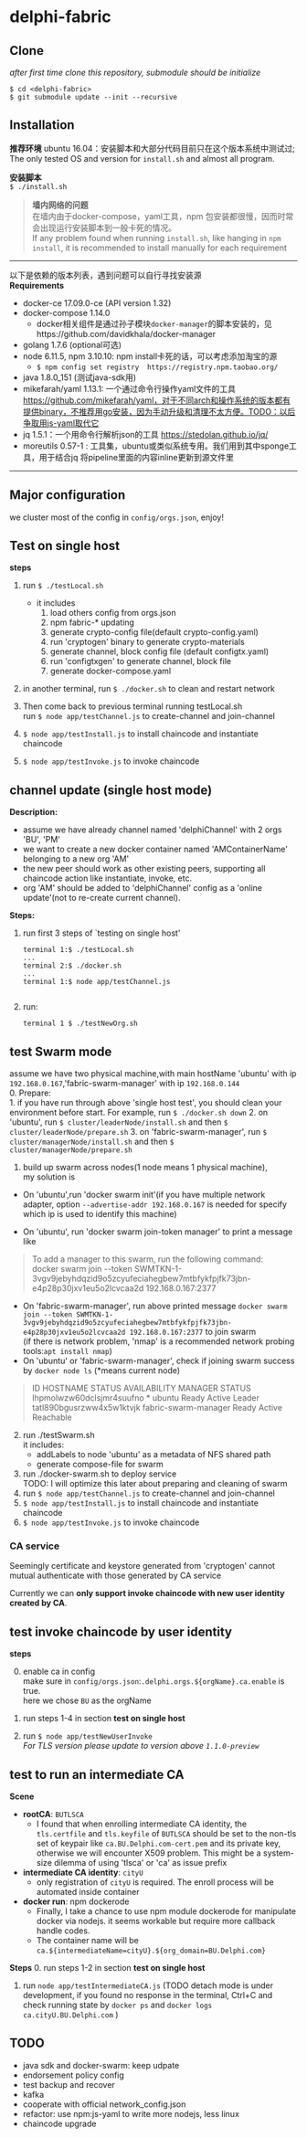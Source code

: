 # delphi-fabric


Clone
------------------
_after first time clone this repository, submodule should be initialize_   
```
$ cd <delphi-fabric>
$ git submodule update --init --recursive
```


Installation
-----------------------

 **推荐环境** ubuntu 16.04：安装脚本和大部分代码目前只在这个版本系统中测试过; The only tested OS and version for ``install.sh`` and almost all program.

**安装脚本**  
`$ ./install.sh`

> **墙内网络的问题**  
在墙内由于docker-compose，yaml工具，npm 包安装都很慢，因而时常会出现运行安装脚本到一般卡死的情况。  
If any problem found when running ``install.sh``, like hanging in ``npm install``, it is recommended to install manually for each requirement   
----
 以下是依赖的版本列表，遇到问题可以自行寻找安装源  
  **Requirements**  
   * docker-ce 17.09.0-ce (API version 1.32)
   * docker-compose 1.14.0 
        * docker相关组件是通过孙子模块``docker-manager``的脚本安装的，见https://github.com/davidkhala/docker-manager
   * golang 1.7.6 (optional可选)
   * node 6.11.5, npm 3.10.10: npm install卡死的话，可以考虑添加淘宝的源 
        - ``$ npm config set registry  https://registry.npm.taobao.org/``
   * java 1.8.0_151 (测试java-sdk用)
   * mikefarah/yaml 1.13.1: 一个通过命令行操作yaml文件的工具 https://github.com/mikefarah/yaml，对于不同arch和操作系统的版本都有提供binary，不推荐用go安装，因为手动升级和清理不太方便。TODO：以后争取用js-yaml取代它
   * jq 1.5.1：一个用命令行解析json的工具 https://stedolan.github.io/jq/
   * moreutils 0.57-1 : 工具集，ubuntu或类似系统专用。我们用到其中sponge工具，用于结合jq 将pipeline里面的内容inline更新到源文件里
   
-----
 
   

  
Major configuration
-----------------------
 we cluster most of the config in ``config/orgs.json``, enjoy!

Test on single host
-----------------------
**steps**
1. run `$ ./testLocal.sh`
    - it includes
        1. load others config from orgs.json
        2. npm fabric-* updating
        3. generate crypto-config file(default crypto-config.yaml)
        4. run 'cryptogen' binary to generate crypto-materials
        5. generate channel, block config file (default configtx.yaml)
        6. run 'configtxgen' to generate channel, block file
        7. generate docker-compose.yaml

2. in another terminal, run `$ ./docker.sh` to clean and restart network      
 
    
3. Then come back to previous terminal running testLocal.sh   
  run `$ node app/testChannel.js`
  to create-channel and join-channel 
4. `$ node app/testInstall.js` to install chaincode and instantiate chaincode
5. `$ node app/testInvoke.js` to invoke chaincode

channel update (single host mode)
-----------------------
__Description:__  
- assume we have already channel named 'delphiChannel' with 2 orgs 'BU', 'PM'  
- we want to create a new docker container named 'AMContainerName' belonging to a new org 'AM'
- the new peer should work as other existing peers, supporting all chaincode action like instantiate, invoke, etc.
- org 'AM' should be added to 'delphiChannel' config as a 'online update'(not to re-create current channel).

__Steps:__


1. run first 3 steps of `testing on single host'
    ```
    terminal 1:$ ./testLocal.sh
    ...
    terminal 2:$ ./docker.sh
    ...
    terminal 1:$ node app/testChannel.js
        
    ```
2. run:  
    ```
    terminal 1 $ ./testNewOrg.sh
    ```     

test Swarm mode
-----------------------
assume we have two physical machine,with main hostName 'ubuntu' with ip `192.168.0.167`,'fabric-swarm-manager' with ip `192.168.0.144`  
0. Prepare:  
    1. if you have run through above 'single host test', you should clean your environment before start. For example, run `$ ./docker.sh down`
    2. on 'ubuntu', run `$ cluster/leaderNode/install.sh` and then `$ cluster/leaderNode/prepare.sh`
    3. on 'fabric-swarm-manager', run `$ cluster/managerNode/install.sh` and then `$ cluster/managerNode/prepare.sh`
1. build up swarm across nodes(1 node means 1 physical machine),   
    my solution is
    
 - On 'ubuntu',run 'docker swarm init'(if you have multiple network adapter, option `--advertise-addr 192.168.0.167` is needed for specify which ip is used to identify this machine)
   
 - On 'ubuntu', run 'docker swarm join-token manager' to print a message like
 >To add a manager to this swarm, run the following command:  
 >     docker swarm join --token SWMTKN-1-3vgv9jebyhdqzid9o5zcyufeciahegbew7mtbfykfpjfk73jbn-e4p28p30jxv1eu5o2lcvcaa2d 192.168.0.167:2377
 - On 'fabric-swarm-manager', run above printed message `docker swarm join --token SWMTKN-1-3vgv9jebyhdqzid9o5zcyufeciahegbew7mtbfykfpjfk73jbn-e4p28p30jxv1eu5o2lcvcaa2d 192.168.0.167:2377` to join swarm  
    (if there is network problem, 'nmap' is a recommended network probing tools:`apt install nmap`)
 - On 'ubuntu' or 'fabric-swarm-manager', check if joining swarm success by `docker node ls` (*means current node)
 > ID                            HOSTNAME               STATUS              AVAILABILITY        MANAGER STATUS  
 > lhpmolwzw60dclsjmr4suufno *   ubuntu                   Ready               Active              Leader
 > tatl890bgusrzww4x5w1ktvjk     fabric-swarm-manager                Ready               Active              Reachable
2. run ./testSwarm.sh   
    it includes:
     - addLabels to node 'ubuntu' as a metadata of NFS shared path
     - generate compose-file for swarm
3. run ./docker-swarm.sh to deploy service   
    TODO: I will optimize this later about preparing and cleaning of swarm             
4.   run `$ node app/testChannel.js`
     to create-channel and join-channel 
5. `$ node app/testInstall.js` to install chaincode and instantiate chaincode
6. `$ node app/testInvoke.js` to invoke chaincode        
 
 
### CA service
Seemingly certificate and keystore generated from 'cryptogen' cannot mutual authenticate with those generated by CA service 

Currently we can **only support invoke chaincode with new user identity created by CA**. 

test invoke chaincode by user identity 
-----------------------

**steps**

0. enable ca in config  
 make sure in ``config/orgs.json``:``.delphi.orgs.${orgName}.ca.enable`` is true.  
 here we chose ``BU`` as the orgName 
  
1. run steps 1-4 in section **test on single host**
2. run `$ node app/testNewUserInvoke`  
  _For TLS version please update to version above ``1.1.0-preview``_


test to run an intermediate CA
----------------------------
 **Scene**
  * __rootCA__: ``BUTLSCA``
    * I found that when enrolling intermediate CA identity, 
    the ``tls.certfile`` and ``tls.keyfile`` of ``BUTLSCA`` should be set to the non-tls set of keypair
    like ``ca.BU.Delphi.com-cert.pem`` and its private key, otherwise we will encounter X509 problem. This might be a system-size dilemma of using 'tlsca' or 'ca' as issue prefix 
  * __intermediate CA identity__: ``cityU``
    * only registration of ``cityU`` is required. The enroll process will be automated inside container
  * __docker run__: npm dockerode
    * Finally, I take a chance to use npm module dockerode for manipulate docker via nodejs. it seems workable but require more callback handle codes.
    * The container name will be ``ca.${intermediateName=cityU}.${org_domain=BU.Delphi.com}``
     
 **Steps**
 0. run steps 1-2 in section **test on single host**
 1. run ``node app/testIntermediateCA.js`` (TODO detach mode is under development, if you found no response in the terminal, Ctrl+C and check running state by ``docker ps`` and ``docker logs ca.cityU.BU.Delphi.com`` )

      
    


    
## TODO
- java sdk and docker-swarm: keep udpate
- endorsement policy config
- test backup and recover
- kafka
- cooperate with official network_config.json 
- refactor: use npm:js-yaml to write more nodejs, less linux 
- chaincode upgrade